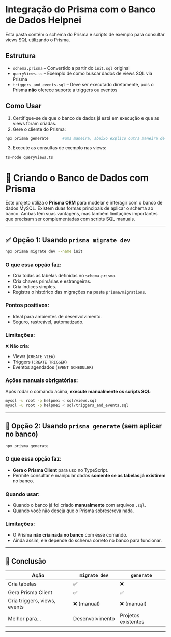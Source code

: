 # Integração do Prisma com o Banco de Dados Helpnei

Esta pasta contém o schema do Prisma e scripts de exemplo para consultar views SQL utilizando o Prisma.

## Estrutura

- `schema.prisma` – Convertido a partir do `init.sql` original  
- `queryViews.ts` – Exemplo de como buscar dados de views SQL via Prisma   
- `triggers_and_events.sql` – Deve ser executado diretamente, pois o Prisma **não** oferece suporte a triggers ou eventos  

## Como Usar

1. Certifique-se de que o banco de dados já está em execução e que as views foram criadas.  
2. Gere o cliente do Prisma:  
```bash
npx prisma generate      #uma maneira, abaixo explico outra maneira de executar
```
3. Execute as consultas de exemplo nas views: 

```bash
ts-node queryViews.ts
```


# 💾 Criando o Banco de Dados com Prisma

Este projeto utiliza o **Prisma ORM** para modelar e interagir com o banco de dados MySQL. Existem duas formas principais de aplicar o schema ao banco. Ambas têm suas vantagens, mas também limitações importantes que precisam ser complementadas com scripts SQL manuais.

---

## ✅ Opção 1: Usando `prisma migrate dev`

```bash
npx prisma migrate dev --name init
```

### O que essa opção faz:
- Cria todas as tabelas definidas no `schema.prisma`.
- Cria chaves primárias e estrangeiras.
- Cria índices simples.
- Registra o histórico das migrações na pasta `prisma/migrations`.

### Pontos positivos:
- Ideal para ambientes de desenvolvimento.
- Seguro, rastreável, automatizado.

### Limitações:
❌ **Não cria**:
- Views (`CREATE VIEW`)
- Triggers (`CREATE TRIGGER`)
- Eventos agendados (`EVENT SCHEDULER`)

### Ações manuais obrigatórias:
Após rodar o comando acima, **execute manualmente os scripts SQL**:

```bash
mysql -u root -p helpnei < sql/views.sql
mysql -u root -p helpnei < sql/triggers_and_events.sql
```

---

## 🧩 Opção 2: Usando `prisma generate` (sem aplicar no banco)

```bash
npx prisma generate
```

### O que essa opção faz:
- **Gera o Prisma Client** para uso no TypeScript.
- Permite consultar e manipular dados **somente se as tabelas já existirem** no banco.

### Quando usar:
- Quando o banco já foi criado **manualmente** com arquivos `.sql`.
- Quando você não deseja que o Prisma sobrescreva nada.

### Limitações:
- O Prisma **não cria nada no banco** com esse comando.
- Ainda assim, ele depende do schema correto no banco para funcionar.

---

## 📌 Conclusão

| Ação                          | `migrate dev` | `generate` |
|-------------------------------|---------------|------------|
| Cria tabelas                  | ✅            | ❌         |
| Gera Prisma Client            | ✅            | ✅         |
| Cria triggers, views, events  | ❌ (manual)   | ❌ (manual)|
| Melhor para...                | Desenvolvimento | Projetos existentes |

---